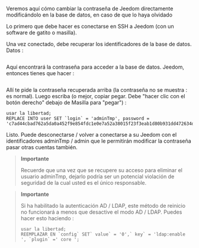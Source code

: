 Veremos aquí cómo cambiar la contraseña de Jeedom directamente
modificándolo en la base de datos, en caso de que lo haya olvidado 

Lo primero que debe hacer es conectarse en SSH a Jeedom (con un
software de gatito o masilla).

Una vez conectado, debe recuperar los identificadores de la base de datos.
Datos :

``` {.bash}

```

Aquí encontrará la contraseña para acceder a la base de datos.
Jeedom, entonces tienes que hacer :

``` {.bash}

```

Allí te pide la contraseña recuperada arriba (la contraseña
no se muestra : es normal). Luego escriba (o mejor,
copiar pegar. Debe "hacer clic con el botón derecho" debajo de Masilla para "pegar") :

``` {.bash}
usar la libertad;
REPLACE INTO user SET `login` = 'adminTmp', password = 'c7ad44cbad762a5da0a452f9e854fdc1e0e7a52a38015f23f3eab1d80b931dd472634dfac71cd34ebc35d16ab7fb8a90c81f975c3d6ab7fb8a90c81f975c3d6ab7fb8a90c81f975c3d
```

Listo. Puede desconectarse / volver a conectarse a su Jeedom con el
identificadores adminTmp / admin que le permitirán modificar la contraseña
pasar otras cuentas también.

>**Importante**
>
>Recuerde que una vez que se recupere su acceso para eliminar el usuario adminTmp, dejarlo podría ser un potencial
violación de seguridad de la cual usted es el único responsable.

>**Importante**
>
> Si ha habilitado la autenticación AD / LDAP, este método de reinicio no funcionará a menos que desactive el modo AD / LDAP. Puedes hacer esto haciendo : 
>``` {.bash}
>usar la libertad;
>REEMPLAZAR EN `config` SET` value` = '0',` key` = 'ldap:enable ', `plugin` =' core ';
>```
